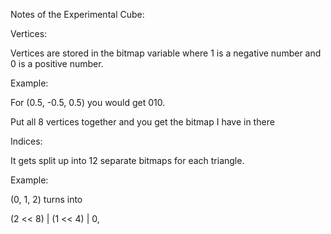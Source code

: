 Notes of the Experimental Cube:

Vertices:

Vertices are stored in the bitmap variable where 1 is a negative number and 0 is a positive number.

Example:

For (0.5, -0.5, 0.5) you would get 010.

Put all 8 vertices together and you get the bitmap I have in there

Indices:

It gets split up into 12 separate bitmaps for each triangle.

Example:

(0, 1, 2) turns into

(2 << 8) | (1 << 4) | 0,